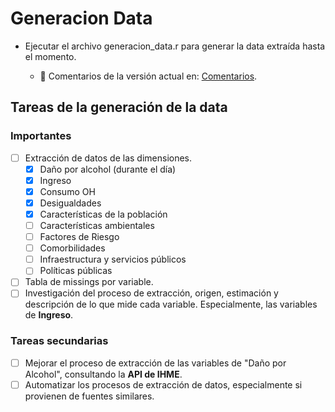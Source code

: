 
# Generacion Data

- Ejecutar el archivo generacion_data.r para generar la data extraída hasta el momento.

  - 🎯 Comentarios de la versión actual en: [Comentarios](Comentarios.md). 

## Tareas de la generación de la data

### Importantes

- [ ] Extracción de datos de las dimensiones.
  - [x] Daño por alcohol (durante el día)
  - [x] Ingreso
  - [x] Consumo OH
  - [x] Desigualdades
  - [x] Características de la población
  - [ ] Características ambientales
  - [ ] Factores de Riesgo
  - [ ] Comorbilidades
  - [ ] Infraestructura y servicios públicos
  - [ ] Políticas públicas
- [ ] Tabla de missings por variable.
- [ ] Investigación del proceso de extracción, origen, estimación y descripción de lo que mide cada variable. Especialmente, las variables de **Ingreso**.

### Tareas secundarias

- [ ] Mejorar el proceso de extracción de las variables de "Daño por Alcohol", consultando la **API de IHME**.
- [ ] Automatizar los procesos de extracción de datos, especialmente si provienen de fuentes similares.
